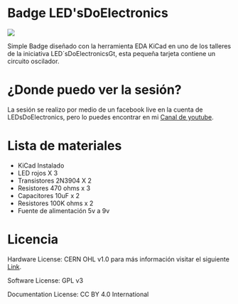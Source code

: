 # Badge LED'sDoElectronics
![](/img/smartHomes3.png)


Simple Badge diseñado con la herramienta EDA KiCad en uno de los talleres de la iniciativa LED´sDoElectronicsGt, esta pequeña tarjeta contiene un circuito oscilador.

# ¿Donde puedo ver la sesión?

La sesión se realizo por medio de un facebook live en la cuenta de LEDsDoElectronics, pero lo puedes encontrar en mi [Canal de youtube][YTB].

[YTB]: https://youtu.be/NXX7O06I9Ms

# Lista de materiales

- KiCad Instalado 
- LED rojos X 3 
- Transistores 2N3904 X 2
- Resistores 470 ohms x 3 
- Capacitores 10uF x 2
- Resistores 100K ohms x 2 
- Fuente de alimentación 5v a 9v

# Licencia

Hardware License: CERN OHL v1.0 para más información visitar el siguiente [Link][CERN_v1].

[CERN_v1]: https://ohwr.org/project/cernohl/wikis/Documents/CERN-OHL-version-1.2

Software License: GPL v3

Documentation License: CC BY 4.0 International